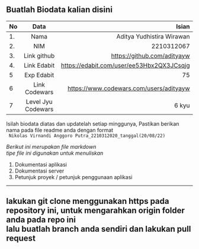 **Buatlah Biodata kalian disini** <br />
----------------------------------------
|No | Data  | Isian|
|---|:-------:|------:|
|1. |Nama     | Aditya Yudhistira Wirawan |
|2.| NIM        | 2210312067 |
|3. |Link github | https://github.com/adityayw |
|4.| Link Edabit | https://edabit.com/user/ee53Hbx2QX3JCsqjg |
|5|Exp Edabit   | 75 |
|6| Link Codewars| https://www.codewars.com/users/adityayw |
|7| Level Jyu Codewars|6 kyu|

Isilah biodata diatas dan updatelah setiap minggunya,
Pastikan berikan nama pada file readme anda dengan format <br/>
`
Nikolas Virnandi Anggoro Putra_2210312020_tanggal(20/08/22)` 

*Berikut ini merupakan file markdown <br/> tipe file ini digunakan untuk menuliskan*
1. Dokumentasi aplikasi
2. Dokumentasi server
3. Petunjuk proyek / petunjuk penggunaan aplikasi
----
**lakukan git clone menggunakan https pada repository ini, untuk mengarahkan origin folder anda pada repo ini<br/> lalu buatlah branch anda sendiri dan lakukan pull request**
----
